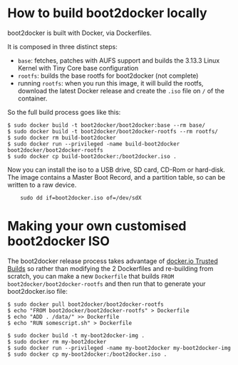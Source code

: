 How to build boot2docker locally
================================

boot2docker is built with Docker, via Dockerfiles.

It is composed in three distinct steps:

* `base`: fetches, patches with AUFS support and builds the 3.13.3 Linux Kernel with Tiny Core base configuration
* `rootfs`: builds the base rootfs for boot2docker (not complete)
* running `rootfs`: when you run this image, it will build the rootfs, download the latest Docker release and create the `.iso` file on `/` of the container. 

So the full build process goes like this:

```
$ sudo docker build -t boot2docker/boot2docker:base --rm base/
$ sudo docker build -t boot2docker/boot2docker-rootfs --rm rootfs/
$ sudo docker rm build-boot2docker
$ sudo docker run --privileged -name build-boot2docker boot2docker/boot2docker-rootfs
$ sudo docker cp build-boot2docker:/boot2docker.iso .
```

Now you can install the iso to a USB drive, SD card, CD-Rom or hard-disk. The image contains
a Master Boot Record, and a partition table, so can be written to a raw device.

```
    sudo dd if=boot2docker.iso of=/dev/sdX
```

Making your own customised boot2docker ISO
==========================================

The boot2docker release process takes advantage of
[docker.io Trusted Builds](https://index.docker.io/u/boot2docker/) so
rather than modifying the 2 Dockerfiles and re-building from scratch,
you can make a new ``Dockerfile`` that builds ``FROM boot2docker/boot2docker-rootfs``
and then run that to generate your boot2docker.iso file:


```
$ sudo docker pull boot2docker/boot2docker-rootfs
$ echo "FROM boot2docker/boot2docker-rootfs" > Dockerfile
$ echo "ADD . /data/" >> Dockerfile
$ echo "RUN somescript.sh" > Dockerfile

$ sudo docker build -t my-boot2docker-img .
$ sudo docker rm my-boot2docker
$ sudo docker run --privileged -name my-boot2docker my-boot2docker-img
$ sudo docker cp my-boot2docker:/boot2docker.iso .

```
